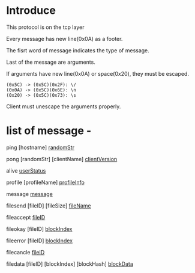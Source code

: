 # Introduce

This protocol is on the tcp layer

Every message has new line(0x0A) as a footer.

The fisrt word of message indicates the type of message.

Last of the message are arguments.

If arguments have new line(0x0A) or space(0x20), they must be escaped.

```
(0x5C) -> (0x5C)(0x2F): \/
(0x0A) -> (0x5C)(0x6E): \n
(0x20) -> (0x5C)(0x73): \s
```

Client must unescape the arguments properly.


# list of message -

ping [hostname] [randomStr](0x0A)

pong [randomStr] [clientName] [clientVersion](0x0A)


alive [userStatus](0x0A)


profile [profileName] [profileInfo](0x0A)


message [message](0x0A)


filesend [fileID] [fileSize] [fileName](0x0A)

fileaccept [fileID](0x0A)

fileokay  [fileID] [blockIndex](0x0A)

fileerror [fileID] [blockIndex](0x0A)

filecancle [fileID](0x0A)

filedata [fileID] [blockIndex] [blockHash] [blockData](0x0A)